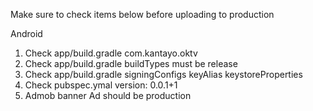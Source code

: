 Make sure to check items below before uploading to production 

Android
1. Check app/build.gradle com.kantayo.oktv
2. Check app/build.gradle buildTypes must be release
3. Check app/build.gradle signingConfigs keyAlias keystoreProperties
4. Check pubspec.ymal version: 0.0.1+1
5. Admob banner Ad should be production